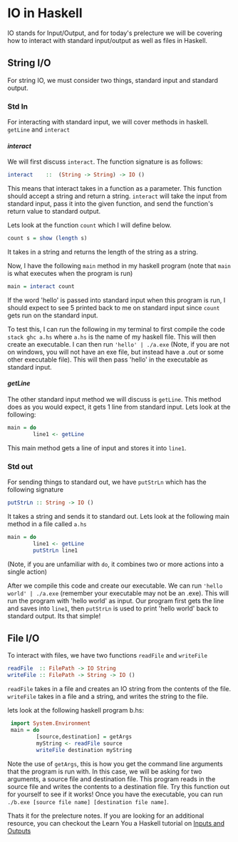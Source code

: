 # IO in Haskell
IO stands for Input/Output, and for today's prelecture we will be covering how to interact with standard input/output as well as files in Haskell.

## String I/O
For string IO, we must consider two things, standard input and standard output.
### Std In
For interacting with standard input, we will cover methods in haskell. `getLine` and `interact`
#### ***interact***
We will first discuss `interact`. The function signature is as follows:
```Haskell
interact    ::  (String -> String) -> IO ()
```

This means that interact takes in a function as a parameter. This function should accept a string and return a string. `interact` will take the input from standard input, pass it into the given function, and send the function's return value to standard output.

Lets look at the function `count` which I will define below.
```Haskell
count s = show (length s)
```
It takes in a string and returns the length of the string as a string.

Now, I have the following `main` method in my haskell program (note that `main` is what executes when the program is run)
```haskell
main = interact count
```
If the word 'hello' is passed into standard input when this program is run, I should expect to see 5 printed back to me on standard input since `count` gets run on the standard input.

To test this, I can run the following in my terminal to first compile the code `stack ghc a.hs` where `a.hs` is the name of my haskell file. This will then create an executable. I can then run `'hello' | ./a.exe` (Note, if you are not on windows, you will not have an exe file, but instead have a .out or some other executable file). This will then pass 'hello' in the executable as standard input.

#### ***getLine***
The other standard input method we will discuss is `getLine`. This method does as you would expect, it gets 1 line from standard input. Lets look at the following:

```Haskell
main = do
        line1 <- getLine
```

This main method gets a line of input and stores it into `line1`.

### Std out
For sending things to standard out, we have `putStrLn` which has the following signature
```Haskell
putStrLn :: String -> IO ()
```
It takes a string and sends it to standard out. Lets look at the following main method in a file called `a.hs`
```Haskell
main = do
        line1 <- getLine
        putStrLn line1
```
(Note, if you are unfamiliar with `do`, it combines two or more actions into a single action)

After we compile this code and create our executable. We can run `'hello world' | ./a.exe` (remember your executable may not be an .exe). This will run the program with 'hello world' as input. Our program first gets the line and saves into `line1`, then `putStrLn` is used to print 'hello world' back to standard output. Its that simple!

## File I/O
To interact with files, we have two functions `readFile` and `writeFile`
```Haskell
readFile  :: FilePath -> IO String
writeFile :: FilePath -> String -> IO ()
```

`readFile` takes in a file and creates an IO string from the contents of the file.
`writeFile` takes in a file and a string, and writes the string to the file.

 lets look at the following haskell program b.hs:
```Haskell
 import System.Environment
 main = do
         [source,destination] = getArgs
         myString <- readFile source
         writeFile destination myString
```

Note the use of `getArgs`, this is how you get the command line arguments that the program is run with. In this case, we will be asking for two arguments, a source file and destination file. This program reads in the source file and writes the contents to a destination file.
Try this function out for yourself to see if it works! Once you have the executable, you can run `./b.exe [source file name] [destination file name]`.


Thats it for the prelecture notes. If you are looking for an additional resource, you can checkout the Learn You a Haskell tutorial on [Inputs and Outputs](http://learnyouahaskell.com/input-and-output)
